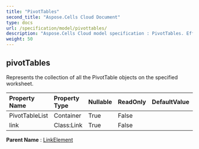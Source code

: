 ```yaml
---
title: "PivotTables"
second_title: "Aspose.Cells Cloud Document"
type: docs
url: /specification/model/pivottables/
description: "Aspose.Cells Cloud model specification : PivotTables. Effortlessly handle Excel and other spreadsheet documents with features like opening, generating, editing, splitting, merging, comparing, and converting."
weight: 50
---
```


## **pivotTables**

Represents the collection of all the PivotTable objects on the specified worksheet. 

| Property Name | Property Type | Nullable |  ReadOnly | DefaultValue | Description | 
| :- | :- | :- |:- |  :- | :- |
| PivotTableList | Container | True |  False |  |  |  
| link | Class:Link | True |  False |  |  |  

**Parent Name** : [LinkElement](linkelement)

